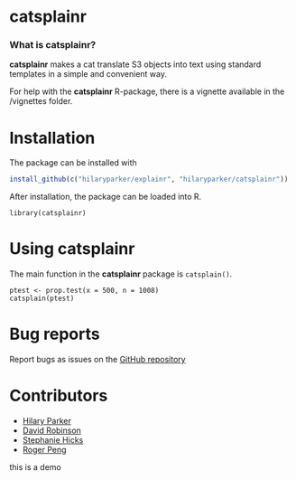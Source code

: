 # catsplainr

### What is catsplainr?

**catsplainr** makes a cat translate S3 objects into text using standard templates in a simple and convenient way.

For help with the **catsplainr** R-package, there is a vignette available in the /vignettes folder.

# Installation

The package can be installed with

```r
install_github(c("hilaryparker/explainr", "hilaryparker/catsplainr"))
```

After installation, the package can be loaded into R.

    library(catsplainr)

# Using catsplainr

The main function in the **catsplainr** package is `catsplain()`.

```
ptest <- prop.test(x = 500, n = 1008)
catsplain(ptest)
```

# Bug reports
Report bugs as issues on the [GitHub repository](https://github.com/hilaryparker/catsplainr)

# Contributors

* [Hilary Parker](https://github.com/hilaryparker)
* [David Robinson](https://github.com/dgrtwo)
* [Stephanie Hicks](https://github.com/stephaniehicks)
* [Roger Peng](https://github.com/rdpeng)

this is a demo
